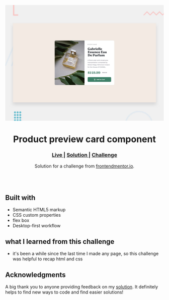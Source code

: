 <img src="https://github.com/YamenAlzeiter/Product-preview-card-component/blob/master/design/desktop-preview.jpg"></img>

<h1 align="center">Product preview card component</h1>

<div align="center">
  <h3>
    <a href="https://yamenalzeiter.github.io/Product-preview-card-component/">
      Live
    </a>
    <span> | </span>
    <a href="">
      Solution
    </a>
   <span> | </span>
    <a href="https://www.frontendmentor.io/challenges/product-preview-card-component-GO7UmttRfa/hub">
      Challenge
    </a>
  </h3>
</div>
<div align="center">
   Solution for a challenge from  <a href="https://www.frontendmentor.io/" target="_blank">frontendmentor.io</a>.
</div>
<br>
<br>
<br>

## Built with 

- Semantic HTML5 markup
- CSS custom properties
- flex box
- Desktop-first workflow

## what I learned from this challenge 
- it's been a while since the last time I made any page, so this challenge was helpful to recap html and css 
## Acknowledgments

A big thank you to anyone providing feedback on my <a href="">solution</a>. It definitely helps to find new ways to code and find easier solutions! 